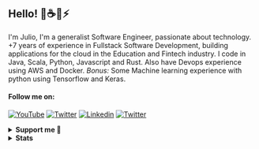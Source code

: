 ## Hello! 🦀☕🐍⚡
I'm Julio, I'm a generalist Software Engineer, passionate about technology. 
+7 years of experience in Fullstack Software Development, building applications for the cloud in the Education and Fintech industry. I code in Java, Scala, Python, Javascript and Rust.
Also have Devops experience using AWS and Docker.
*Bonus:* Some Machine learning experience with python using Tensorflow and Keras.

#### Follow me on:
[![YouTube](https://img.shields.io/badge/YouTube-Genus%E2%80%93v%20Programing-F00?style=for-the-badge&logo=Youtube&logoColor=white)](https://www.youtube.com/c/GenusvProgramming?sub_confirmation=1) [![Twitter](https://img.shields.io/badge/Twitter-%40genus%5F%5Fv-1da1f2?style=for-the-badge&logo=Twitter&logoColor=white)](https://twitter.com/genus_v)
[![Linkedin](https://img.shields.io/badge/Linkedin-Julio%20Reyes-0077b5?style=for-the-badge&logo=Linkedin&logoColor=white)](https://www.linkedin.com/in/nemesiscodex/) [![Twitter](https://img.shields.io/badge/Twitter-%40nemesiscodex-1da1f2?style=for-the-badge&logo=Twitter&logoColor=white)](https://twitter.com/nemesiscodex)

<details>
<summary>
    <b>Support me 💓</b>
</summary>
<br>

[![Patreon](https://img.shields.io/badge/Patreon-Nemesiscodex-f96854?style=for-the-badge&logo=Patreon&logoColor=white)](https://www.patreon.com/bePatron?u=14459306)
[![Ko-FI](https://img.shields.io/badge/KO%E2%80%93FI-Buy%20ME%20a%20Coffee-F16061?style=for-the-badge&logo=Ko-fi&logoColor=white)](https://brave.com/nem335)
[![Brave Rewards](https://img.shields.io/badge/Brave-Rewards-FB542B?style=for-the-badge&logo=Brave&logoColor=white)](https://brave.com/nem335)
<table>
    <tr>
        <td>
            <img src="https://img.shields.io/badge/-Bitcoin-f7931a?style=for-the-badge&logo=Bitcoin&logoColor=white" height="35"/>
        </td>
        <td>1LDJzrM5gZuHoWN57NS2cuPh8yaLi8uUa4
        </td>
    </tr>
    <tr>
        <td>
            <img src="https://img.shields.io/badge/-Ethereum-3C3C3D?style=for-the-badge&logo=Ethereum&logoColor=white" height="35"/>
        </td>
        <td>0xff5d5b0eb36640a7e8fc61ae49977c6b2f3a2ced</td>
    </tr>
    <tr>
        <td>
            <img src="https://img.shields.io/badge/-Litecoin-A6A9AA?style=for-the-badge&logo=Litecoin&logoColor=white" height="35"/>
        </td>
        <td>LhRe5Jh2WMEAuTA1ByXnJzD56gQu2CcbGC</td>
    </tr>
</table>
</details>

<details>
<summary>
    <b>Stats<b>
</summary>
<br>

![Harsh's github stats](https://github-readme-stats.vercel.app/api?username=nemesiscodex&show_icons=true)
</details>